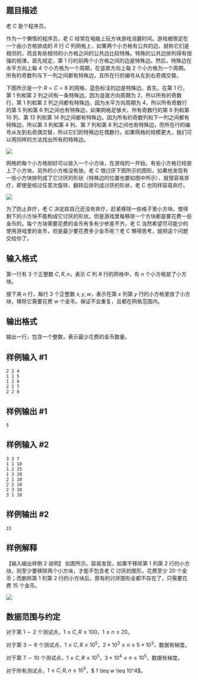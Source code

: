 ## 题目描述

老 C 是个程序员。

作为一个懒惰的程序员，老 C 经常在电脑上玩方块游戏消磨时间。游戏被限定在一个由小方格排成的 $R$ 行 $C$ 列网格上，如果两个小方格有公共的边，就称它们是相邻的，而且有些相邻的小方格之间的公共边比较特殊。特殊的公共边排列得有很强的规律。首先规定，第 $1$ 行的前两个小方格之间的边是特殊边。然后，特殊边在水平方向上每 $4$ 个小方格为一个周期，在竖直方向上每 $2$ 个小方格为一个周期。所有的奇数列与下一列之间都有特殊边，且所在行的编号从左到右奇偶交替。

下图所示是一个 $R=C=8$ 的网格，蓝色标注的边是特殊边。首先，在第 $1$ 行，第 $1$ 列和第 $2$ 列之间有一条特殊边。因为竖直方向周期为 $2$，所以所有的奇数行，第 $1$ 列和第 $2$ 列之间都有特殊边。因为水平方向周期为 $4$，所以所有奇数行的第 $5$ 列和第 $6$ 列之间也有特殊边，如果网格足够大，所有奇数行的第 $9$ 列和第 $10$ 列、第 $13$ 列和第 $14$ 列之间都有特殊边。因为所有的奇数列和下一列之间都有特殊边，所以第 $3$ 列和第 $4$ 列、第 $7$ 列和第 $8$ 列之间也有特殊边，而所在行的编号从左到右奇偶交替，所以它们的特殊边在偶数行。如果网格的规模更大，我们可以用同样的方法找出所有的特殊边。

![](https://cdn.luogu.com.cn/upload/pic/5092.png)

网格的每个小方格刚好可以放入一个小方块，在游戏的一开始，有些小方格已经放上了小方块，另外的小方格没有放。老 C 很讨厌下图所示的图形，如果他发现有一些小方块排列成了它讨厌的形状（特殊边的位置也要如图中所示），就很容易弃疗，即使是经过任意次旋转、翻转后排列成讨厌的形状，老 C 也同样容易弃疗。

![](https://cdn.luogu.com.cn/upload/pic/5093.png)

为了防止弃疗，老 C 决定趁自己还没有弃疗，赶紧移除一些格子里小方块，使得剩下的小方块不能构成它讨厌的形状。但是游戏里每移除一个方块都是要花费一些金币的，每个方块需要花费的金币有多有少参差不齐。老 C 当然希望尽可能少的使用游戏里的金币，但是最少要花费多少金币呢？老 C 懒得思考，就把这个问题交给你了。

## 输入格式

第一行有 $3$ 个正整数 $C,R,n$，表示 $C$ 列 $R$ 行的网格中，有 $n$ 个小方格放了小方块。

接下来 $n$ 行，每行 $3$ 个正整数 $x,y,w$，表示在第 $x$ 列第 $y$ 行的小方格里放了小方块，移除它需要花费 $w$ 个金币。保证不会重复，且都在网格范围内。

## 输出格式

输出一行，包含一个整数，表示最少花费的金币数量。

## 样例输入 #1

```plain
2 2 4
1 1 5 
1 2 6 
2 1 7 
2 2 8
```

## 样例输出 #1

```plain
5
```

## 样例输入 #2

```plain
3 3 7 
1 1 10 
1 2 15 
1 3 10 
2 1 10 
2 2 10 
2 3 10 
3 1 10
```

## 样例输出 #2

```plain
15
```

## 样例解释

【输入输出样例 2 说明】 如图所示。容易发现，如果不移除第 $1$ 列第 $2$ 行的小方块，则至少要移除两个小方块，才能不包含老 C 讨厌的图形，花费至少 $20$ 个金币；而删除第 $1$ 列第 $2$ 行的小方块后，原有的讨厌图形全都不存在了，只需要花费 $15$ 个金币。

![](https://cdn.luogu.com.cn/upload/pic/5094.png)

## 数据范围与约定

对于第 $1\sim 2$ 个测试点，$1\le C, R \le 100$，$1\leq n \leq 20$。

对于第 $3\sim 6$ 个测试点，$1 \leq C, R\leq 10^5$，$2\times 10^3\le n\leq 5\times 10^3$，数据有梯度。

对于第 $7\sim 10$ 个测试点，$1\leq C, R\leq 10^5$，$3\times 10^4 \leq n\leq 10^5$，数据有梯度。

对于所有测试点，$1 \leq C, R, n \leq 10^5$，$ 1 \leq w \leq 10^4$。



